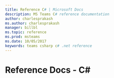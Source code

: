 ```yaml
---
title: Reference C# | Microsoft Docs
description: MS Teams C# reference documentation
author: charlesprakash
ms.author: charlesprakash
manager: billbl
ms.topic: reference
ms.prod: msteams
ms.date: 10/05/2017
keywords: teams csharp c# .net reference
---
```


# Reference Docs - C#
